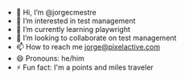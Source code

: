 - 👋 Hi, I’m @jorgecmestre
- 👀 I’m interested in test management
- 🌱 I’m currently learning playwright
- 💞️ I’m looking to collaborate on test management
- 📫 How to reach me jorge@pixelactive.com
- 😄 Pronouns: he/him
- ⚡ Fun fact: I'm a points and miles traveler

<!---
jorgecmestre/jorgecmestre is a ✨ special ✨ repository because its `README.md` (this file) appears on your GitHub profile.
You can click the Preview link to take a look at your changes.
--->
